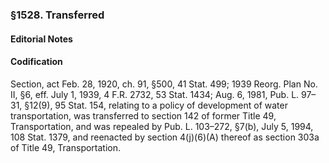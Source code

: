 ### §1528. Transferred ###

#### **Editorial Notes** ####

#### Codification ####

Section, act Feb. 28, 1920, ch. 91, §500, 41 Stat. 499; 1939 Reorg. Plan No. II, §6, eff. July 1, 1939, 4 F.R. 2732, 53 Stat. 1434; Aug. 6, 1981, Pub. L. 97–31, §12(9), 95 Stat. 154, relating to a policy of development of water transportation, was transferred to section 142 of former Title 49, Transportation, and was repealed by Pub. L. 103–272, §7(b), July 5, 1994, 108 Stat. 1379, and reenacted by section 4(j)(6)(A) thereof as section 303a of Title 49, Transportation.